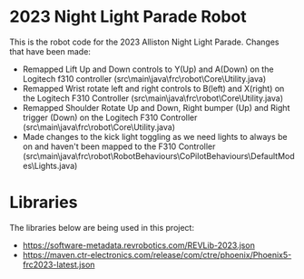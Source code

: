 # 2023 Night Light Parade Robot
 This is the robot code for the 2023 Alliston Night Light Parade. 
 Changes that have been made:
  - Remapped Lift Up and Down controls to Y(Up) and A(Down) on the Logitech f310 controller (src\main\java\frc\robot\Core\Utility.java)
  - Remapped Wrist rotate left and right controls to B(left) and X(right) on the Logitech F310 Controller (src\main\java\frc\robot\Core\Utility.java)
  - Remapped Shoulder Rotate Up and Down, Right bumper (Up) and Right trigger (Down) on the Logitech F310 Controller (src\main\java\frc\robot\Core\Utility.java)
  - Made changes to the kick light toggling as we need lights to always be on and haven't been mapped to the F310 Controller (src\main\java\frc\robot\RobotBehaviours\CoPilotBehaviours\DefaultModes\Lights.java)

# Libraries
The libraries below are being used in this project:

 - https://software-metadata.revrobotics.com/REVLib-2023.json
 - https://maven.ctr-electronics.com/release/com/ctre/phoenix/Phoenix5-frc2023-latest.json
